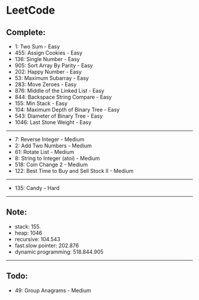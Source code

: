 # LeetCode

## Complete:

- 1: Two Sum - Easy
- 455: Assign Cookies - Easy
- 136: Single Number - Easy
- 905: Sort Array By Parity - Easy
- 202: Happy Number - Easy
- 53: Maximum Subarray - Easy
- 283: Move Zeroes - Easy
- 876: Middle of the Linked List - Easy
- 844: Backspace String Compare - Easy
- 155: Min Stack - Easy
- 104: Maximum Depth of Binary Tree - Easy
- 543: Diameter of Binary Tree - Easy
- 1046: Last Stone Weight - Easy

---

- 7:  Reverse Integer - Medium
- 2: Add Two Numbers - Medium
- 61: Rotate List - Medium
- 8: String to Integer (atoi) - Medium
- 518: Coin Change 2 - Medium
- 122: Best Time to Buy and Sell Stock II - Medium

---

- 135: Candy - Hard

---
## Note:

- stack: 155.
- heap: 1046
- recursive: 104.543
- fast.slow pointer: 202.876
- dynamic programming: 518.844.905

---
## Todo:

- 49: Group Anagrams - Medium